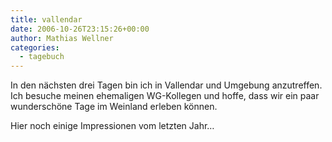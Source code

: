 ```yaml
---
title: vallendar
date: 2006-10-26T23:15:26+00:00
author: Mathias Wellner
categories:
  - tagebuch
---
```

In den nächsten drei Tagen bin ich in Vallendar und Umgebung anzutreffen. Ich besuche meinen ehemaligen WG-Kollegen und hoffe, dass wir ein paar wunderschöne Tage im Weinland erleben können.

Hier noch einige Impressionen vom letzten Jahr&#8230;

[](https://www.flickr.com/photos/mwellner/280125186/)

[](https://www.flickr.com/photos/mwellner/280125193/)